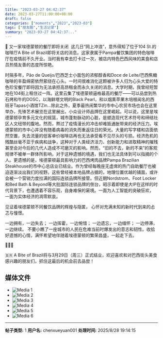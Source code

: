 ```yaml
---
title: "2023-03-27 04:42:37"
date: 2023-03-27T11:00:00+08:00
draft: false
categories: ["moments","2023","2023-03"]
tags: ["朋友圈","生活记录"]
summary: "2023-03-27 04:42:37..."
---
```


🥲 又一家埃德蒙顿的餐厅即将关闭
​
这几日“网上冲浪”，意外得知了位于104 St.的咖啡厅A Bite of Brazil即将关店的消息。这家隶属于Pampa餐饮集团的特色咖啡厅在疫情前不久开业。当时我有幸去打卡过一次，被店内特色巴西风味的美食和店员热情友善的态度所惊艳。

时隔多年，Pão de Queijo/巴西芝士小面包的浓郁醇香和Doce de Leite/巴西焦糖咖啡的丰盈绵密依然萦绕在心头。一时间很难消化这颗被许多人归为心头大爱的特色珍宝餐厅即将因为无法承担高昂租金而永久关闭的消息。
​
大学时期，我曾经短暂地在​104街上租住过一阵。这里云集了埃德蒙顿逼格最高的餐厅——可以品尝到热石烤和牛的DOSC，以海鲜塔文明的Black Pearl，和以烟熏苹果木培根闻名的西班牙Tapas小酒馆TZin…除此之外，夏季最热闹繁华的市中心农贸市场也会在这里举办，先锋艺术展览在这里展出，小众设计师品牌在这里崛起。可以说，这里是埃德蒙顿孕育多元文化的摇篮，城市蓬勃脉动的心脏，是塑造现代艺术符号和缔结社区人文纽带的腹地。
​
​然而，熬过了疫情漫长的冲击却难抵通胀带来的经济压力。埃德蒙顿的市中心并没有随着病毒的消失而重返往日的荣光。大量的写字楼和店面依然空置，失去流量的低客单价咖啡店再也无法承受看不见尽头的亏损。经济危机的残酷丝毫不亚于疾病和战争，这种对于人类经济活力、创新能力和进取精神的摧残甚至会对今后的几代人造成不可磨灭的影响。然而，“旧的不去，新的不来”的客观规律不被单一群体所影响，对于这种遗憾的境遇，我们也无法具体到可以指摘的个人。
​
更遗憾的是，埃德蒙顿最具影响力的巴西烤肉品牌Pampa Brazilian Steakhouse的市中心总店业已结业。作为曾经每晚座无虚席的热门自助餐厅也被迫逐渐淡出我们的视野。这些曾经被本地品牌占据的，地理位置优越的铺面，或许会被一个营销力度拉满的国际连锁品牌所接管。但近期Nordstrom、Foot Locker和Bed Bath & Beyond等大批国际连锁品牌的倒台，昭示着即使是大IP在这样的时代背景下，也遭遇着不容乐观，自身难保的窘境。
​
​一面为人工智能的突破狂欢，
一面为实体经济的凋零默哀。

见证着埃德蒙顿不同餐饮品牌的辉煌与隐匿，
心怀对充满未知的新时代到来的忐忑与憧憬。

一边拥有，一边失去；
一边挥霍，一边惋惜；
一边遗忘，一边缅怀；
一边停滞，一边继续。
​
不要小瞧了一座城市的人民在危难当前时爆发出的意志和韧性。收拾好遗憾的心情，满怀希望地伴随着埃德蒙顿的繁荣昌盛，一起走下去。

​💚💚💚

​🇧🇷 A Bite of Brazil将与3月29日（周三）正式结业，欢迎喜欢和对巴西街头美食感兴趣的朋友们，抓住这最后的机会前去品尝！

## 媒体文件

- ![Media 1](/Moments/photos/2023-03-27/202303270442370.jpg)
- ![Media 2](/Moments/photos/2023-03-27/202303270442371.jpg)
- ![Media 3](/Moments/photos/2023-03-27/202303270442372.jpg)
- ![Media 4](/Moments/photos/2023-03-27/202303270442373.jpg)
- ![Media 5](/Moments/photos/2023-03-27/202303270442374.jpg)
- ![Media 6](/Moments/photos/2023-03-27/202303270442375.jpg)

---

**帖子类型:** 1
**用户名:** chenxueyuan001
**处理时间:** 2025/8/28 19:14:15